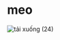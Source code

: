 # meo
![tải xuống (24)](https://github.com/user-attachments/assets/54952890-2efe-43f1-8c37-58178b5ebeaa)


